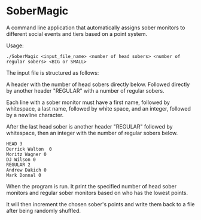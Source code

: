 # SoberMagic
A command line application that automatically assigns sober monitors to different social events and tiers  based on a point system.


Usage: 

~~~~
./SoberMagic <input_file_name> <number of head sobers> <number of regular sobers> <BIG or SMALL>
~~~~

The input file is structured as follows:

A header with the number of head sobers directly below. Followed directly by another header "REGULAR" with a number of regular sobers.

Each line with a sober monitor must have a first name, followed by whitespace, a last name, followed by white space, and an integer, followed by a newline character.

After the last head sober is another header "REGULAR" followed by whitespace, then an integer with the number of regular sobers below.

~~~~
HEAD 3
Derrick Walton  0
Moritz Wagner 0
DJ Wilson 0
REGULAR 2
Andrew Dakich 0
Mark Donnal 0
~~~~

When the program is run. It print the specified number of head sober monitors and regular sober monitors based on who has the lowest points. 

It will then increment the chosen sober's points and write them back to a file after being randomly shuffled. 

